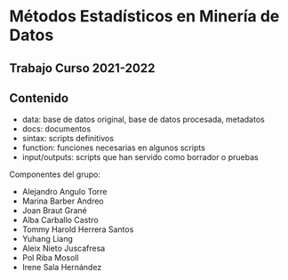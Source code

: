 # Métodos Estadísticos en Minería de Datos

## Trabajo Curso 2021-2022

## Contenido

- data: base de datos original, base de datos procesada, metadatos
- docs: documentos 
- sintax: scripts definitivos
- function: funciones necesarias en algunos scripts
- input/outputs: scripts que han servido como borrador o pruebas 

Componentes del grupo:

- Alejandro Angulo Torre
- Marina Barber Andreo
- Joan Braut Grané
- Alba Carballo Castro
- Tommy Harold Herrera Santos
- Yuhang Liang
- Aleix Nieto Juscafresa
- Pol Riba Mosoll
- Irene Sala Hernández
